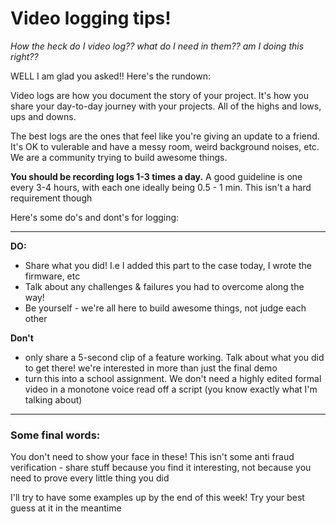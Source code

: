 # Video logging tips!

_How the heck do I video log?? what do I need in them?? am I doing this right??_

WELL I am glad you asked!! Here's the rundown:

Video logs are how you document the story of your project. It's how you share your day-to-day journey with your projects. All of the highs and lows, ups and downs.

The best logs are the ones that feel like you're giving an update to a friend. It's OK to vulerable and have a messy room, weird background noises, etc. We are a community trying to build awesome things.

**You should be recording logs 1-3 times a day.** A good guideline is one every 3-4 hours, with each one ideally being 0.5 - 1 min. This isn't a hard requirement though

Here's some do's and dont's for logging:

---

**DO:**

-   Share what you did! I.e I added this part to the case today, I wrote the firmware, etc
-   Talk about any challenges & failures you had to overcome along the way!
-   Be yourself - we're all here to build awesome things, not judge each other

**Don't**

-   only share a 5-second clip of a feature working. Talk about what you did to get there! we're interested in more than just the final demo
-   turn this into a school assignment. We don't need a highly edited formal video in a monotone voice read off a script (you know exactly what I'm talking about)

---

### Some final words:

You don't need to show your face in these! This isn't some anti fraud verification - share stuff because you find it interesting, not because you need to prove every little thing you did

I'll try to have some examples up by the end of this week! Try your best guess at it in the meantime
